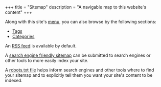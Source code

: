+++
title = "Sitemap"
description = "A navigable map to this website's content"
+++

Along with this site's [menu](#nav-menu), you can also browse by the
 following sections:

 - [Tags](/tags/)
 - [Categories](/categories/)

An [RSS feed](/index.xml) is available by default.

A [search engine friendly sitemap](/sitemap.xml) can be submitted to search
 engines or other tools to more easily index your site.

A [robots.txt file](/robots.txt) helps inform search engines and other tools
 where to find your sitemap and to explicitly tell them you want your site's
 content to be indexed.
  
